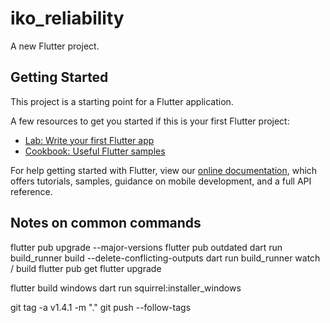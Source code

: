 # iko_reliability

A new Flutter project.

## Getting Started

This project is a starting point for a Flutter application.

A few resources to get you started if this is your first Flutter project:

- [Lab: Write your first Flutter app](https://flutter.dev/docs/get-started/codelab)
- [Cookbook: Useful Flutter samples](https://flutter.dev/docs/cookbook)

For help getting started with Flutter, view our
[online documentation](https://flutter.dev/docs), which offers tutorials,
samples, guidance on mobile development, and a full API reference.

## Notes on common commands
flutter pub upgrade --major-versions
flutter pub outdated
dart run build_runner build --delete-conflicting-outputs
dart run build_runner watch / build
flutter pub get
flutter upgrade

flutter build windows
dart run squirrel:installer_windows

git tag -a v1.4.1 -m "."
git push --follow-tags